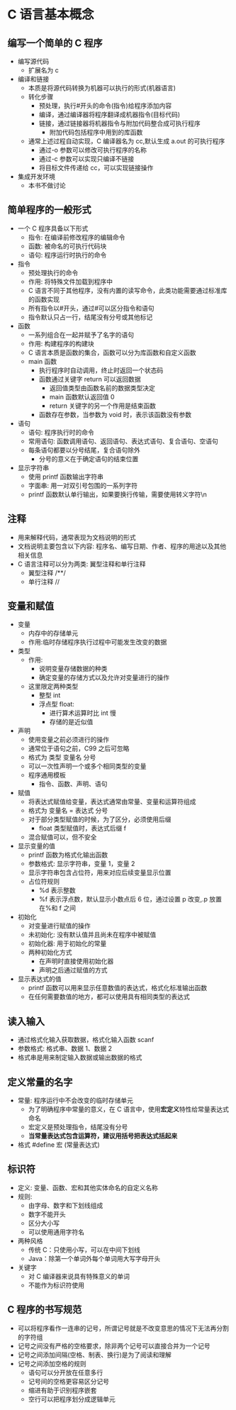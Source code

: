 # C 语言基本概念

## 编写一个简单的 C 程序

- 编写源代码
  - 扩展名为 c
- 编译和链接
  - 本质是将源代码转换为机器可以执行的形式(机器语言)
  - 转化步骤
    - 预处理，执行#开头的命令(指令)给程序添加内容
    - 编译，通过编译器将程序翻译成机器指令(目标代码)
    - 链接，通过链接器将机器指令与附加代码整合成可执行程序
      - 附加代码包括程序中用到的库函数
  - 通常上述过程自动实现，C 编译器名为 cc,默认生成 a.out 的可执行程序
    - 通过-o 参数可以修改可执行程序的名称
    - 通过-c 参数可以实现只编译不链接
    - 将目标文件传递给 cc，可以实现链接操作
- 集成开发环境
  - 本书不做讨论

## 简单程序的一般形式

- 一个 C 程序具备以下形式
  - 指令: 在编译前修改程序的编辑命令
  - 函数: 被命名的可执行代码块
  - 语句: 程序运行时执行的命令
- 指令
  - 预处理执行的命令
  - 作用: 将特殊文件加载到程序中
  - C 语言不同于其他程序，没有内置的读写命令，此类功能需要通过标准库的函数实现
  - 所有指令以#开头，通过#可以区分指令和语句
  - 指令默认只占一行，结尾没有分号或其他标记
- 函数
  - 一系列组合在一起并赋予了名字的语句
  - 作用: 构建程序的构建块
  - C 语言本质是函数的集合，函数可以分为库函数和自定义函数
  - main 函数
    - 执行程序时自动调用，终止时返回一个状态码
    - 函数通过关键字 return 可以返回数据
      - 返回值类型由函数名前的数据类型决定
      - main 函数默认返回值 0
      - return 关键字的另一个作用是结束函数
    - 函数存在参数，当参数为 void 时，表示该函数没有参数
- 语句
  - 语句: 程序执行时的命令
  - 常用语句: 函数调用语句、返回语句、表达式语句、复合语句、空语句
  - 每条语句都要以分号结尾，复合语句除外
    - 分号的意义在于确定语句的结束位置
- 显示字符串
  - 使用 printf 函数输出字符串
  - 字面串: 用一对双引号包围的一系列字符
  - printf 函数默认单行输出，如果要换行传输，需要使用转义字符\n

## 注释

- 用来解释代码，通常表现为文档说明的形式
- 文档说明主要包含以下内容: 程序名、编写日期、作者、程序的用途以及其他相关信息
- C 语言注释可以分为两类: 翼型注释和单行注释
  - 翼型注释 /\*\*/
  - 单行注释 //

## 变量和赋值

- 变量
  - 内存中的存储单元
  - 作用:临时存储程序执行过程中可能发生改变的数据
- 类型
  - 作用:
    - 说明变量存储数据的种类
    - 确定变量的存储方式以及允许对变量进行的操作
  - 这里限定两种类型
    - 整型 int
    - 浮点型 float:
      - 进行算术运算时比 int 慢
      - 存储的是近似值
- 声明
  - 使用变量之前必须进行的操作
  - 通常位于语句之前，C99 之后可忽略
  - 格式为 类型 变量名 分号
  - 可以一次性声明一个或多个相同类型的变量
  - 程序通用模板
    - 指令、函数、声明、语句
- 赋值
  - 将表达式赋值给变量，表达式通常由常量、变量和运算符组成
  - 格式为 变量名 = 表达式 分号
  - 对于部分类型赋值的时候，为了区分，必须使用后缀
    - float 类型赋值时，表达式后缀 f
  - 混合赋值可以，但不安全
- 显示变量的值
  - printf 函数为格式化输出函数
  - 参数格式: 显示字符串，变量 1，变量 2
  - 显示字符串包含占位符，用来对应后续变量显示位置
  - 占位符规则
    - %d 表示整数
    - %f 表示浮点数，默认显示小数点后 6 位，通过设置 p 改变,.p 放置在%和 f 之间
- 初始化
  - 对变量进行赋值的操作
  - 未初始化: 没有默认值并且尚未在程序中被赋值
  - 初始化器: 用于初始化的常量
  - 两种初始化方式
    - 在声明时直接使用初始化器
    - 声明之后通过赋值的方式
- 显示表达式的值
  - printf 函数可以用来显示任意数值的表达式，格式化标准输出函数
  - 在任何需要数值的地方，都可以使用具有相同类型的表达式

## 读入输入

- 通过格式化输入获取数据，格式化输入函数 scanf
- 参数格式: 格式串、数据 1、数据 2
- 格式串是用来制定输入数据或输出数据的格式

## 定义常量的名字

- 常量: 程序运行中不会改变的临时存储单元
  - 为了明确程序中常量的意义，在 C 语言中，使用**宏定义**特性给常量表达式命名
  - 宏定义是预处理指令，结尾没有分号
  - **当常量表达式包含运算符，建议用括号把表达式括起来**
- 格式 #define 宏 (常量表达式)

## 标识符

- 定义: 变量、函数、宏和其他实体命名的自定义名称
- 规则:
  - 由字母、数字和下划线组成
  - 数字不能开头
  - 区分大小写
  - 可以使用通用字符名
- 两种风格
  - 传统 C：只使用小写，可以在中间下划线
  - Java：除第一个单词外每个单词用大写字母开头
- 关键字
  - 对 C 编译器来说具有特殊意义的单词
  - 不能作为标识符使用

## C 程序的书写规范

- 可以将程序看作一连串的记号，所谓记号就是不改变意思的情况下无法再分割的字符组
- 记号之间没有严格的空格要求，除非两个记号可以直接合并为一个记号
- 记号之间添加间隔(空格、制表、换行)是为了阅读和理解
- 记号之间添加空格的规则
  - 语句可以分开放在任意多行
  - 记号间的空格更容易区分记号
  - 缩进有助于识别程序嵌套
  - 空行可以把程序划分成逻辑单元
